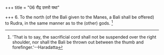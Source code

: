 +++
title = "06 रौद्र उत्तरो यथा"

+++
6. To the north (of the Bali given to the Manes, a Bali shall be offered) to Rudra, in the same manner as to the (other) gods. [^5] 


[^5]:  'That is to say, the sacrificial cord shall not be suspended over the right shoulder, nor shall the Bali be thrown out between the thumb and forefinger.'--Haradatta
